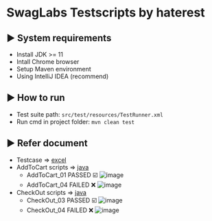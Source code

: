 # SwagLabs Testscripts by haterest

## :arrow_forward: System requirements
* Install JDK >= 11
* Intall Chrome browser
* Setup Maven environment
* Using IntelliJ IDEA (recommend)

## :arrow_forward: How to run
* Test suite path: `src/test/resources/TestRunner.xml`
* Run cmd in project folder: `mvn clean test`

## :arrow_forward: Refer document
* Testcase => [excel](https://docs.google.com/spreadsheets/d/1d_93tMhlw8CT85_grdWnOY1OkEJxfU3Sr5lAlnqFarI/edit?usp=sharing)
* AddToCart scripts => [java](https://github.com/haterest/swaglabs-scripts/blob/master/src/test/java/swaglabs/testscipts/AddToCart_Function.java)
  - AddToCart_01 PASSED :ballot_box_with_check:
  ![image](https://private-user-images.githubusercontent.com/152052658/302030787-7b165693-2e9e-48c2-b52e-a4df400c6f58.png?jwt=eyJhbGciOiJIUzI1NiIsInR5cCI6IkpXVCJ9.eyJpc3MiOiJnaXRodWIuY29tIiwiYXVkIjoicmF3LmdpdGh1YnVzZXJjb250ZW50LmNvbSIsImtleSI6ImtleTUiLCJleHAiOjE3MDY5NTc5NDUsIm5iZiI6MTcwNjk1NzY0NSwicGF0aCI6Ii8xNTIwNTI2NTgvMzAyMDMwNzg3LTdiMTY1NjkzLTJlOWUtNDhjMi1iNTJlLWE0ZGY0MDBjNmY1OC5wbmc_WC1BbXotQWxnb3JpdGhtPUFXUzQtSE1BQy1TSEEyNTYmWC1BbXotQ3JlZGVudGlhbD1BS0lBVkNPRFlMU0E1M1BRSzRaQSUyRjIwMjQwMjAzJTJGdXMtZWFzdC0xJTJGczMlMkZhd3M0X3JlcXVlc3QmWC1BbXotRGF0ZT0yMDI0MDIwM1QxMDU0MDVaJlgtQW16LUV4cGlyZXM9MzAwJlgtQW16LVNpZ25hdHVyZT1iMDZkZTU2Y2JmZGM1MjlkMjdlOThiMTBhMWNkM2I0MzkyZmRmMGI4MTkzYzk3OTQ0YTI2M2VjMDc4NTI5Y2QyJlgtQW16LVNpZ25lZEhlYWRlcnM9aG9zdCZhY3Rvcl9pZD0wJmtleV9pZD0wJnJlcG9faWQ9MCJ9.UTxKpcslnjbLTv0qNPGgDRS5DbTMfa7YM1yp9Sqb8cA)
  - AddToCart_04 FAILED :x:
    ![image](https://private-user-images.githubusercontent.com/152052658/302030789-61d58856-412e-4d1b-a887-3666331967b2.png?jwt=eyJhbGciOiJIUzI1NiIsInR5cCI6IkpXVCJ9.eyJpc3MiOiJnaXRodWIuY29tIiwiYXVkIjoicmF3LmdpdGh1YnVzZXJjb250ZW50LmNvbSIsImtleSI6ImtleTUiLCJleHAiOjE3MDY5NTc5NDUsIm5iZiI6MTcwNjk1NzY0NSwicGF0aCI6Ii8xNTIwNTI2NTgvMzAyMDMwNzg5LTYxZDU4ODU2LTQxMmUtNGQxYi1hODg3LTM2NjYzMzE5NjdiMi5wbmc_WC1BbXotQWxnb3JpdGhtPUFXUzQtSE1BQy1TSEEyNTYmWC1BbXotQ3JlZGVudGlhbD1BS0lBVkNPRFlMU0E1M1BRSzRaQSUyRjIwMjQwMjAzJTJGdXMtZWFzdC0xJTJGczMlMkZhd3M0X3JlcXVlc3QmWC1BbXotRGF0ZT0yMDI0MDIwM1QxMDU0MDVaJlgtQW16LUV4cGlyZXM9MzAwJlgtQW16LVNpZ25hdHVyZT04ZDdjNzJmMTBjOWQxMWM5NTYwZmNiOGFiN2MzMDRmOWE1NzcxMTgyZTAzNzEyMGQ5ZTRmYzkyNGIwMDBjMDRlJlgtQW16LVNpZ25lZEhlYWRlcnM9aG9zdCZhY3Rvcl9pZD0wJmtleV9pZD0wJnJlcG9faWQ9MCJ9._lvAbZaMb5aq40k0T7bSdS5uaExd-FHhr_m3ebo_1wE)
* CheckOut scripts => [java](https://github.com/haterest/swaglabs-scripts/blob/master/src/test/java/swaglabs/testscipts/CheckOut_Function.java)
  - CheckOut_03 PASSED :ballot_box_with_check:
    ![image](https://private-user-images.githubusercontent.com/152052658/302030791-d6e979ce-6bb1-418b-ac54-9e2eb340a219.png?jwt=eyJhbGciOiJIUzI1NiIsInR5cCI6IkpXVCJ9.eyJpc3MiOiJnaXRodWIuY29tIiwiYXVkIjoicmF3LmdpdGh1YnVzZXJjb250ZW50LmNvbSIsImtleSI6ImtleTUiLCJleHAiOjE3MDY5NTc5NDUsIm5iZiI6MTcwNjk1NzY0NSwicGF0aCI6Ii8xNTIwNTI2NTgvMzAyMDMwNzkxLWQ2ZTk3OWNlLTZiYjEtNDE4Yi1hYzU0LTllMmViMzQwYTIxOS5wbmc_WC1BbXotQWxnb3JpdGhtPUFXUzQtSE1BQy1TSEEyNTYmWC1BbXotQ3JlZGVudGlhbD1BS0lBVkNPRFlMU0E1M1BRSzRaQSUyRjIwMjQwMjAzJTJGdXMtZWFzdC0xJTJGczMlMkZhd3M0X3JlcXVlc3QmWC1BbXotRGF0ZT0yMDI0MDIwM1QxMDU0MDVaJlgtQW16LUV4cGlyZXM9MzAwJlgtQW16LVNpZ25hdHVyZT02YThkNGJlYzZiMWJlNGRkMGFiMzRiMDFiZDY4MGYyZDc0ZjM1OWFhMGEzYzY3ZDFjNzQ3OGY5NTBmODA4N2U5JlgtQW16LVNpZ25lZEhlYWRlcnM9aG9zdCZhY3Rvcl9pZD0wJmtleV9pZD0wJnJlcG9faWQ9MCJ9.aQk71gwtnj1YXypJc3zl1J3HILtI58seXoNOlcVIVmo)
  - CheckOut_04 FAILED :x:
    ![image](https://private-user-images.githubusercontent.com/152052658/302030792-2470c89e-d32c-451f-bb1a-3f5298134a78.png?jwt=eyJhbGciOiJIUzI1NiIsInR5cCI6IkpXVCJ9.eyJpc3MiOiJnaXRodWIuY29tIiwiYXVkIjoicmF3LmdpdGh1YnVzZXJjb250ZW50LmNvbSIsImtleSI6ImtleTUiLCJleHAiOjE3MDY5NTc5NDUsIm5iZiI6MTcwNjk1NzY0NSwicGF0aCI6Ii8xNTIwNTI2NTgvMzAyMDMwNzkyLTI0NzBjODllLWQzMmMtNDUxZi1iYjFhLTNmNTI5ODEzNGE3OC5wbmc_WC1BbXotQWxnb3JpdGhtPUFXUzQtSE1BQy1TSEEyNTYmWC1BbXotQ3JlZGVudGlhbD1BS0lBVkNPRFlMU0E1M1BRSzRaQSUyRjIwMjQwMjAzJTJGdXMtZWFzdC0xJTJGczMlMkZhd3M0X3JlcXVlc3QmWC1BbXotRGF0ZT0yMDI0MDIwM1QxMDU0MDVaJlgtQW16LUV4cGlyZXM9MzAwJlgtQW16LVNpZ25hdHVyZT05MDk0YTRlM2U4NDQyZjUwNTE5NjA3N2Y4ZGJlMTRmYjZmN2VhZDQ3OTgxY2FmMTZlNGMzMDE0NTQ5YTEzZTMzJlgtQW16LVNpZ25lZEhlYWRlcnM9aG9zdCZhY3Rvcl9pZD0wJmtleV9pZD0wJnJlcG9faWQ9MCJ9._kTcnKs7rLxFnHhZfO-EwuGS06GK48oUS8vKBl4x6WY)
